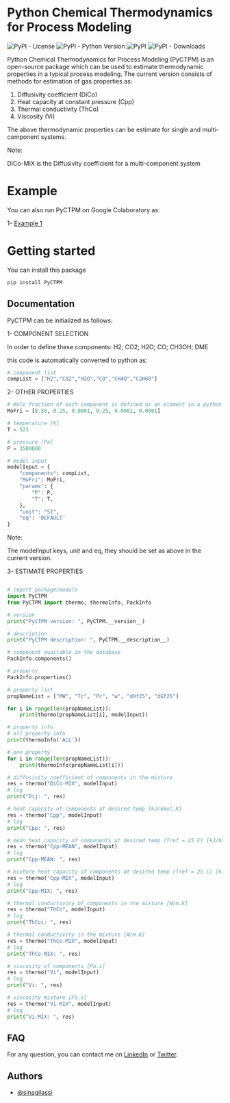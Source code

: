 # Python Chemical Thermodynamics for Process Modeling

![PyPI - License](https://img.shields.io/pypi/l/PyCTPM) ![PyPI - Python Version](https://img.shields.io/pypi/pyversions/PyCTPM) ![PyPI](https://img.shields.io/pypi/v/PyCTPM) ![PyPI - Downloads](https://img.shields.io/pypi/dm/PyCTPM)

Python Chemical Thermodynamics for Process Modeling (PyCTPM) is an open-source package which can be used to estimate thermodynamic properties in a typical process modeling.
The current version consists of methods for estimation of gas properties as:

1. Diffusivity coefficient (DiCo)
2. Heat capacity at constant pressure (Cpp)
3. Thermal conductivity (ThCo)
4. Viscosity (Vi)

The above thermodynamic properties can be estimate for single and multi-component systems.

Note:

DiCo-MIX is the Diffusivity coefficient for a multi-component system

# Example

You can also run PyCTPM on Google Colaboratory as:

1- [Example 1](https://colab.research.google.com/drive/1vyWxL_OKn304sb-yPLKisKc70lDozwtl?usp=sharing)

# Getting started

You can install this package

```bash
pip install PyCTPM
```

## Documentation

PyCTPM can be initialized as follows:

1- COMPONENT SELECTION

In order to define these components: H2; CO2; H2O; CO; CH3OH; DME

this code is automatically converted to python as:

```python
# component list
compList = ["H2","CO2","H2O","CO","CH4O","C2H6O"]
```

2- OTHER PROPERTIES

```python
# Mole fraction of each component is defined as an element in a python list as:
MoFri = [0.50, 0.25, 0.0001, 0.25, 0.0001, 0.0001]

# temperature [K]
T = 523

# pressure [Pa]
P = 3500000

# model input
modelInput = {
    "components": compList,
    "MoFri": MoFri,
    "params": {
        "P": P,
        "T": T,
    },
    "unit": "SI",
    "eq": 'DEFAULT'
}
```

Note:

The modelInput keys, unit and eq, they should be set as above in the current version.

3- ESTIMATE PROPERTIES

```python

# import package/module
import PyCTPM
from PyCTPM import thermo, thermoInfo, PackInfo

# version
print("PyCTPM version: ", PyCTPM.__version__)

# description
print("PyCTPM description: ", PyCTPM.__description__)

# component available in the database
PackInfo.components()

# property
PackInfo.properties()

# property list
propNameList = ["MW", "Tc", "Pc", "w", "dHf25", "dGf25"]

for i in range(len(propNameList)):
    print(thermo(propNameList[i], modelInput))

# property info
# all property info
print(thermoInfo('ALL'))

# one property
for i in range(len(propNameList)):
    print(thermoInfo(propNameList[i]))

# diffusivity coefficient of components in the mixture
res = thermo("DiCo-MIX", modelInput)
# log
print("Dij: ", res)

# heat capacity of components at desired temp [kJ/kmol.K]
res = thermo("Cpp", modelInput)
# log
print("Cpp: ", res)

# mean heat capacity of components at desired temp (Tref = 25 C) [kJ/kmol.K]
res = thermo("Cpp-MEAN", modelInput)
# log
print("Cpp-MEAN: ", res)

# mixture heat capacity of components at desired temp (Tref = 25 C) [kJ/kmol.K]
res = thermo("Cpp-MIX", modelInput)
# log
print("Cpp-MIX: ", res)

# thermal conductivity of components in the mixture [W/m.K]
res = thermo("ThCo", modelInput)
# log
print("ThCoi: ", res)

# thermal conductivity in the mixture [W/m.K]
res = thermo("ThCo-MIX", modelInput)
# log
print("ThCo-MIX: ", res)

# viscosity of components [Pa.s]
res = thermo("Vi", modelInput)
# log
print("Vi: ", res)

# viscosity mixture [Pa.s]
res = thermo("Vi-MIX", modelInput)
# log
print("Vi-MIX: ", res)

```

## FAQ

For any question, you can contact me on [LinkedIn](https://www.linkedin.com/in/sina-gilassi/) or [Twitter](https://twitter.com/sinagilassi).

## Authors

- [@sinagilassi](https://www.github.com/sinagilassi)
